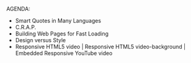 AGENDA:
- Smart Quotes in Many Languages
- C.R.A.P.
- Building Web Pages for Fast Loading
- Design versus Style
- Responsive HTML5 video | Responsive HTML5 video-background | Embedded Responsive YouTube video